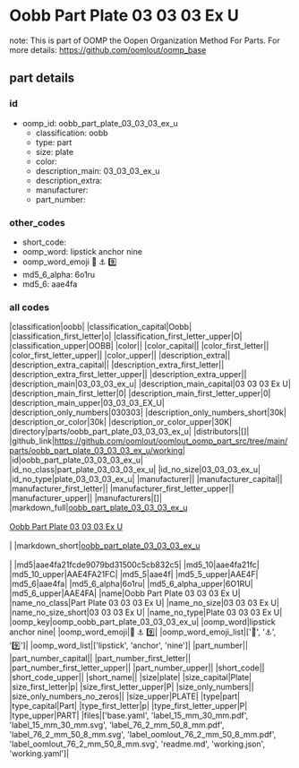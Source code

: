 # Oobb Part Plate 03 03 03 Ex U  

note: This is part of OOMP the Oopen Organization Method For Parts. For more details: https://github.com/oomlout/oomp_base

##  part details





### id
* oomp_id: oobb_part_plate_03_03_03_ex_u
  * classification: oobb
  * type: part
  * size: plate
  * color: 
  * description_main: 03_03_03_ex_u
  * description_extra: 
  * manufacturer: 
  * part_number: 

### other_codes
* short_code: 
* oomp_word: lipstick anchor nine
* oomp_word_emoji :lipstick: :anchor: :nine:
* md5_6_alpha: 6o1ru
* md5_6: aae4fa

### all codes 
|classification|oobb|
|classification_capital|Oobb|
|classification_first_letter|o|
|classification_first_letter_upper|O|
|classification_upper|OOBB|
|color||
|color_capital||
|color_first_letter||
|color_first_letter_upper||
|color_upper||
|description_extra||
|description_extra_capital||
|description_extra_first_letter||
|description_extra_first_letter_upper||
|description_extra_upper||
|description_main|03_03_03_ex_u|
|description_main_capital|03 03 03 Ex U|
|description_main_first_letter|0|
|description_main_first_letter_upper|0|
|description_main_upper|03_03_03_EX_U|
|description_only_numbers|030303|
|description_only_numbers_short|30k|
|description_or_color|30k|
|description_or_color_upper|30K|
|directory|parts/oobb_part_plate_03_03_03_ex_u|
|distributors|[]|
|github_link|https://github.com/oomlout/oomlout_oomp_part_src/tree/main/parts/oobb_part_plate_03_03_03_ex_u/working|
|id|oobb_part_plate_03_03_03_ex_u|
|id_no_class|part_plate_03_03_03_ex_u|
|id_no_size|03_03_03_ex_u|
|id_no_type|plate_03_03_03_ex_u|
|manufacturer||
|manufacturer_capital||
|manufacturer_first_letter||
|manufacturer_first_letter_upper||
|manufacturer_upper||
|manufacturers|[]|
|markdown_full|[oobb_part_plate_03_03_03_ex_u](https://github.com/oomlout/oomlout_oomp_part_src/tree/main/parts/oobb_part_plate_03_03_03_ex_u/working)<br>[](https://github.com/oomlout/oomlout_oomp_part_src/tree/main/parts/oobb_part_plate_03_03_03_ex_u/working)<br>[Oobb Part Plate 03 03 03 Ex U](https://github.com/oomlout/oomlout_oomp_part_src/tree/main/parts/oobb_part_plate_03_03_03_ex_u/working)<br><br>|
|markdown_short|[oobb_part_plate_03_03_03_ex_u](https://github.com/oomlout/oomlout_oomp_part_src/tree/main/parts/oobb_part_plate_03_03_03_ex_u/working)<br><br>|
|md5|aae4fa21fcde9079bd31500c5cb832c5|
|md5_10|aae4fa21fc|
|md5_10_upper|AAE4FA21FC|
|md5_5|aae4f|
|md5_5_upper|AAE4F|
|md5_6|aae4fa|
|md5_6_alpha|6o1ru|
|md5_6_alpha_upper|6O1RU|
|md5_6_upper|AAE4FA|
|name|Oobb Part Plate 03 03 03 Ex U|
|name_no_class|Part Plate 03 03 03 Ex U|
|name_no_size|03 03 03 Ex U|
|name_no_size_short|03 03 03 Ex U|
|name_no_type|Plate 03 03 03 Ex U|
|oomp_key|oomp_oobb_part_plate_03_03_03_ex_u|
|oomp_word|lipstick anchor nine|
|oomp_word_emoji|:lipstick: :anchor: :nine:|
|oomp_word_emoji_list|[':lipstick:', ':anchor:', ':nine:']|
|oomp_word_list|['lipstick', 'anchor', 'nine']|
|part_number||
|part_number_capital||
|part_number_first_letter||
|part_number_first_letter_upper||
|part_number_upper||
|short_code||
|short_code_upper||
|short_name||
|size|plate|
|size_capital|Plate|
|size_first_letter|p|
|size_first_letter_upper|P|
|size_only_numbers||
|size_only_numbers_no_zeros||
|size_upper|PLATE|
|type|part|
|type_capital|Part|
|type_first_letter|p|
|type_first_letter_upper|P|
|type_upper|PART|
|files|['base.yaml', 'label_15_mm_30_mm.pdf', 'label_15_mm_30_mm.svg', 'label_76_2_mm_50_8_mm.pdf', 'label_76_2_mm_50_8_mm.svg', 'label_oomlout_76_2_mm_50_8_mm.pdf', 'label_oomlout_76_2_mm_50_8_mm.svg', 'readme.md', 'working.json', 'working.yaml']|
